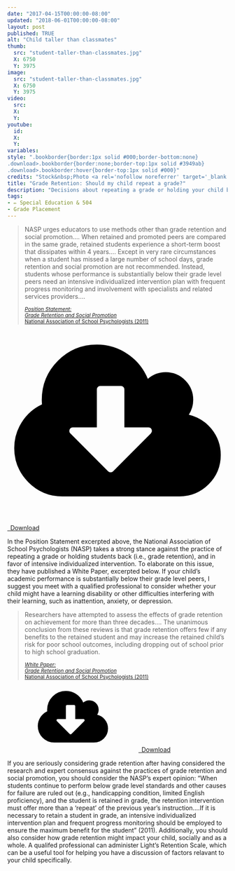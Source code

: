 ```yaml
---
date: "2017-04-15T00:00:00-08:00"
updated: "2018-06-01T00:00:00-08:00"
layout: post
published: TRUE
alt: "Child taller than classmates"
thumb:
  src: "student-taller-than-classmates.jpg"
  X: 6750
  Y: 3975
image:
  src: "student-taller-than-classmates.jpg"
  X: 6750
  Y: 3975
video:
  src: 
  X: 
  Y: 
youtube:
  id:
  X:
  Y:
variables:
style: ".bookborder{border:1px solid #000;border-bottom:none}
.download>.bookborder{border:none;border-top:1px solid #3949ab}
.download>.bookborder:hover{border-top:1px solid #000}"
credits: "Stock&nbsp;Photo <a rel='nofollow noreferrer' target='_blank' href='https://www.dreamstime.com/royalty-free-stock-photos-primary-school-children-cutting-out-shapes-image15539128'>&copy;</a>&nbsp;Monkey Business Images Ltd"
title: "Grade Retention: Should my child repeat a grade?"
description: "Decisions about repeating a grade or holding your child back should be made considering the research leading experts to caution against grade retention."
tags:
- ✏️ Special Education & 504
- Grade Placement
---
```

<blockquote><div>
<p>NASP urges educators to use methods other than grade retention and social promotion&hellip;. When retained and promoted peers are compared in the same grade, retained students experience a short-term boost that dissipates within 4 years&hellip;. Except in very rare circumstances when a student has missed a large number of school days, grade retention and social promotion are not recommended. Instead, students whose performance is substantially below their grade level peers need an intensive individualized intervention plan with frequent progress monitoring and involvement with specialists and related services providers&hellip;.</p>
<div class="citation"><small><a rel="nofollow noreferrer" target="_blank" href="https://www.nasponline.org/research-and-policy/professional-positions/position-statements" title="NASP Position Statements"><cite>Position&nbsp;Statement:<br>Grade&nbsp;Retention and&nbsp;Social&nbsp;Promotion</cite><br>National&nbsp;Association of&nbsp;School&nbsp;Psychologists&nbsp;(2011)</a></small></div>
</div></blockquote>
<div class="float right side">
	<a rel="nofollow" href="{{site.url}}/NASP-Position-Statement-on-Grade-Retention-and-Social-Promotion-2011.pdf">
		<amp-img alt="NASP Position Statement on Grade Retention and Social Promotion (2011)" width="414" height="582" src="{{site.cache}}/books/NASP-Position-Statement-on-Grade-Retention-and-Social-Promotion-2011.jpg" sizes="calc(8.625rem - 2px)" class="bookborder"></amp-img>
    </a>
    <a class="download" rel="nofollow" href="{{site.url}}/NASP-Position-Statement-on-Grade-Retention-and-Social-Promotion-2011.pdf" download="CDavidMaxey.com-NASP-Position-Statement-on-Grade-Retention-and-Social-Promotion-2011.pdf">
		<div class="bookborder"><svg id="svg-download" class="fontawesome" xmlns="http://www.w3.org/2000/svg" viewBox="0 0 2048 1792"><path d="M1344 928q0-14-9-23t-23-9h-224v-352q0-13-9.5-22.5t-22.5-9.5h-192q-13 0-22.5 9.5t-9.5 22.5v352h-224q-13 0-22.5 9.5t-9.5 22.5q0 14 9 23l352 352q9 9 23 9t23-9l351-351q10-12 10-24zm640 224q0 159-112.5 271.5t-271.5 112.5h-1088q-185 0-316.5-131.5t-131.5-316.5q0-130 70-240t188-165q-2-30-2-43 0-212 150-362t362-150q156 0 285.5 87t188.5 231q71-62 166-62 106 0 181 75t75 181q0 76-41 138 130 31 213.5 135.5t83.5 238.5z"/></svg>&ensp;Download</div>
	</a>
</div>
<p>In the Position Statement excerpted above, the National Association of School Psychologists (NASP) takes a strong stance against the practice of repeating a grade or holding students back (i.e., grade retention), and in favor of intensive individualized intervention. To elaborate on this issue, they have published a White Paper, excerpted below. If your child’s academic performance is substantially below their grade level peers, I suggest you meet with a qualified professional to consider whether your child might have a learning disability or other difficulties interfering with their learning, such as inattention, anxiety, or depression.</p>
<blockquote><div>
<p>Researchers have attempted to assess the effects of grade retention on achievement for more than three decades&hellip;. The unanimous conclusion from these reviews is that grade retention offers few if any benefits to the retained student and may increase the retained child’s risk for poor school outcomes, including dropping out of school prior to high school graduation.</p>
<div class="citation"><small><a rel="nofollow noreferrer" target="_blank" href="https://www.nasponline.org/research-and-policy/professional-positions/white-papers" title="NASP White Papers"><cite>White&nbsp;Paper:<br>Grade&nbsp;Retention and&nbsp;Social&nbsp;Promotion</cite><br>National&nbsp;Association of&nbsp;School&nbsp;Psychologists&nbsp;(2011)</a></small></div>
</div></blockquote>
<div class="float right side">
	<a rel="nofollow" href="{{site.url}}/NASP-White-Paper-on-Grade-Retention-and-Social-Promotion-2011.pdf">
		<amp-img alt="NASP White Paper on Grade Retention and Social Promotion (2011)" width="414" height="598" src="{{site.cache}}/books/NASP-White-Paper-on-Grade-Retention-and-Social-Promotion-2011.jpg" sizes="calc(8.625rem - 2px)" class="bookborder"></amp-img>
    </a>
    <a class="download" rel="nofollow" href="{{site.url}}/NASP-White-Paper-on-Grade-Retention-and-Social-Promotion-2011.pdf" download="CDavidMaxey.com-NASP-White-Paper-on-Grade-Retention-and-Social-Promotion-2011.pdf">
		<div class="bookborder"><svg class="fontawesome"><use xlink:href="#svg-download"/></svg>&ensp;Download</div>
	</a>
</div>
<p>If you are seriously considering grade retention after having considered the research and expert consensus against the practices of grade retention and social promotion, you should consider the NASP’s expert opinion: “When students continue to perform below grade level standards and other causes for failure are ruled out (e.g., handicapping condition, limited English proficiency), and the student is retained in grade, the retention intervention must offer more than a ‘repeat’ of the previous year’s instruction.&hellip;If it is necessary to retain a student in grade, an intensive individualized intervention plan and frequent progress monitoring should be employed to ensure the maximum benefit for the student” (2011). Additionally, you should also consider how grade retention might impact your child, socially and as a whole. A qualifed professional can administer Light’s Retention Scale, which can be a useful tool for helping you have a discussion of factors relavant to your child specifically.</p>